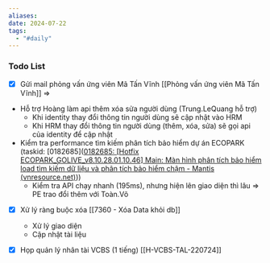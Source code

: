 ```yaml
---
aliases: 
date: 2024-07-22
tags:
  - "#daily"
---
```


### Todo List
- [x] Gửi mail phỏng vấn ứng viên Mã Tấn Vĩnh   [[Phỏng vấn ứng viên Mã Tấn Vĩnh]] =>   
- Hỗ trợ Hoàng làm api thêm xóa sửa người dùng (Trung.LeQuang hỗ trợ)
	- Khi identity thay đổi thông tin người dùng sẽ cập nhật vào HRM
	- Khi HRM thay đổi thông tin người dùng (thêm, xóa, sửa) sẽ gọi api của identity để cập nhật
- Kiểm tra performance tìm kiếm phân tích bảo hiểm dự án ECOPARK (taskid: [0182685]([0182685: [Hotfix ECOPARK_GOLIVE_v8.10.28.01.10.46] Main: Màn hình phân tích bảo hiểm load tìm kiếm dữ liệu và phân tích bảo hiểm chậm - Mantis (vnresource.net)](http://mantis.vnresource.net:89/mantis/view.php?id=182685)))
	- Kiểm tra API chạy nhanh (195ms), nhưng hiện lên giao diện thì lâu  => PE trao đổi thêm với Toàn.Võ
- [x] Xử lý ràng buộc xóa [[7360 - Xóa Data khỏi db]]
	- Xử lý giao diện
	- Cập nhật tài liệu
- [x] Họp quản lý nhân tài VCBS (1 tiếng) [[H-VCBS-TAL-220724]]



